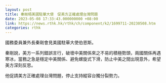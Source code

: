 ```yaml
---
layout: post
title: 秦剛晤美國駐華大使　促美方正確處理台灣問題
date: 2023-05-08 17:33:43.000000000 +08:00
link: https://news.rthk.hk/rthk/ch/component/k2/1699711-20230508.htm
categories: rthk
---
```


國務委員兼外長秦剛會見美國駐華大使伯恩斯。

秦剛說，美方一系列錯誤言行，破壞中美關係來之不易的積極勢頭，兩國關係再遇寒冰，當務之急是穩定中美關係、避免螺旋式下滑，防止中美之間出現意外，希望美方深刻反思。

他促請美方正確處理台灣問題，停止支持縱容台獨分裂勢力。
